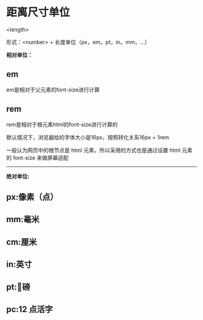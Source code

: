 # 距离尺寸单位

\<length>

形式：\<number> + 长度单位（px，em，pt，in，mm，...）  

**相对单位：**  

## em  

em是相对于父元素的font-size进行计算

## rem

rem是相对于根元素html的font-size进行计算的

默认情况下，浏览器给的字体大小是16px，按照转化关系16px = 1rem

一般认为网页中的根节点是 html 元素，所以采用的方式也是通过设置 html 元素的 font-size 来做屏幕适配

***

**绝对单位:**

## px:像素（点）  

## mm:毫米  

## cm:厘米  

## in:英寸

## pt:磅  

## pc:12 点活字
